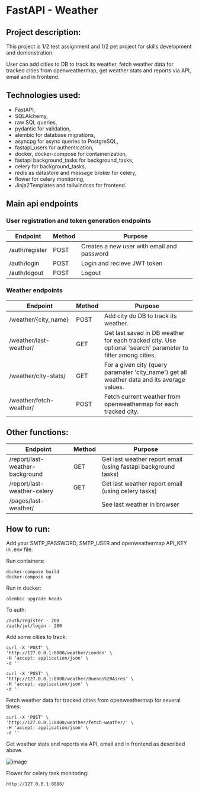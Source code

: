 # FastAPI - Weather

## Project description:

This project is 1/2 test assignment and 1/2 pet project for skills development and demonstration.

User can add cities to DB to track its weather, fetch weather data for tracked cities from openweathermap, get weather stats and reports via API, email and in frontend.

## Technologies used: 
* FastAPI, 
* SQLAlchemy, 
* raw SQL queries,
* pydantic for validation,
* alembic for database migrations, 
* asyncpg for async queries to PostgreSQL, 
* fastapi_users for authentication, 
* docker, docker-compose for containerization,
* fastapi background_tasks for background_tasks,
* celery for background_tasks,
* redis as datastore and message broker for celery,
* flower for celery monitoring,
* Jinja2Templates and tailwindcss for frontend.

## Main api endpoints

### User registration and token generation endpoints

| Endpoint       | Method | Purpose                                    |
|----------------|--------|--------------------------------------------|
| /auth/register | POST   | Creates a new user with email and password |
| /auth/login    | POST   | Login and recieve JWT token                |
| /auth/logout   | POST   | Logout                                     |

### Weather endpoints

| Endpoint                | Method | Purpose                                                                                                     |
|-------------------------|--------|-------------------------------------------------------------------------------------------------------------|
| /weather/{city_name}    | POST   | Add city do DB to track its weather.                                                                        |
| /weather/last-weather/  | GET    | Get last saved in DB weather for each tracked city. Use optional 'search' parameter to filter among cities. |
| /weather/city-stats/    | GET    | For a given city (query paramater 'city_name') get all weather data and its average values.                 |
| /weather/fetch-weather/ | POST   | Fetch current weather from openweathermap for each tracked city.                                            |                                      |

## Other functions:

| Endpoint                        | Method | Purpose                                                        |
|---------------------------------|--------|----------------------------------------------------------------|
| /report/last-weather-background | GET    | Get last weather report email (using fastapi background tasks) |
| /report/last-weather-celery     | GET    | Get last weather report email (using celery tasks)             |
| /pages/last-weather/            |        | See last weather in browser                                    |

## How to run:

Add your SMTP_PASSWORD, SMTP_USER and openweathermap API_KEY in .env file.

Run containers:

    docker-compose build
    docker-compose up

Run in docker:    

    alembic upgrade heads

To auth:

    /auth/register - 200
    /auth/jwt/login - 200

Add some cities to track:

    curl -X 'POST' \
    'http://127.0.0.1:8000/weather/London' \
    -H 'accept: application/json' \
    -d ''

    curl -X 'POST' \
    'http://127.0.0.1:8000/weather/Buenos%20Aires' \
    -H 'accept: application/json' \
    -d ''

Fetch weather data for tracked cities from openweathermap for several times:

    curl -X 'POST' \
    'http://127.0.0.1:8000/weather/fetch-weather/' \
    -H 'accept: application/json' \
    -d ''

Get weather stats and reports via API, email and in frontend as described above.

![image](https://github.com/DmitryDubovikov/FastAPI/blob/main/browser.jpg)

Flower for celery task monitoring:

    http://127.0.0.1:8888/